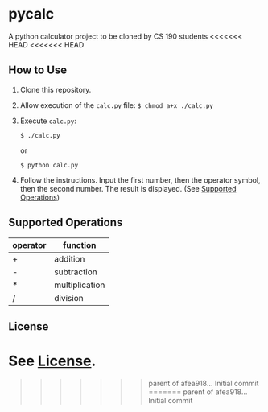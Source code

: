 # pycalc
A python calculator project to be cloned by CS 190 students
<<<<<<< HEAD
<<<<<<< HEAD

## How to Use
1. Clone this repository.
2. Allow execution of the `calc.py` file: `$ chmod a+x ./calc.py`
3. Execute `calc.py`: 

    ```
    $ ./calc.py
    ```

    or

    ```
    $ python calc.py
    ```

4. Follow the instructions. Input the first number, then the operator symbol, then the second number. The result is displayed. (See [Supported Operations](#supported-operations))

## Supported Operations
| operator |    function    |
|----------|----------------|
| +        | addition       |
| -        | subtraction    |
| *        | multiplication |
| /        | division       |

## License
See [License](https://github.com/Purdue-CSUSB/pycalc/blob/master/LICENSE).
=======
>>>>>>> parent of afea918... Initial commit
=======
>>>>>>> parent of afea918... Initial commit
